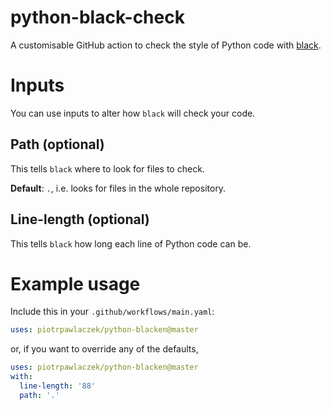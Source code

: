 # python-black-check
A customisable GitHub action to check the style of Python code with [black](https://github.com/psf/black).

# Inputs
You can use inputs to alter how `black` will check your code.

## Path (optional)
This tells `black` where to look for files to check.

**Default**: `.`, i.e. looks for files in the whole repository.

## Line-length (optional)
This tells `black` how long each line of Python code can be.

# Example usage
Include this in your `.github/workflows/main.yaml`:

```yaml
uses: piotrpawlaczek/python-blacken@master
```
or, if you want to override any of the defaults,

```yaml
uses: piotrpawlaczek/python-blacken@master
with:
  line-length: '88'
  path: '.'
```
